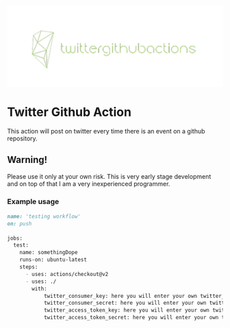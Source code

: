 ![twittergithubaction logo](img/tgalogo.png)
# Twitter Github Action

This action will post on twitter every time there is an event on a github repository.

## Warning!

Please use it only at your own risk. This is very early stage development and on top of that I am a very inexperienced programmer.

### Example usage

```md
name: 'testing workflow'
on: push
  
jobs:
  test:
    name: somethingDope
    runs-on: ubuntu-latest
    steps:
      - uses: actions/checkout@v2
      - uses: ./
        with:
            twitter_consumer_key: here you will enter your own twitter_consumer_key
            twitter_consumer_secret: here you will enter your own twitter_consumer_secret
            twitter_access_token_key: here you will enter your own twitter_access_token_key
            twitter_access_token_secret: here you will enter your own twitter_access_token_secret
```
